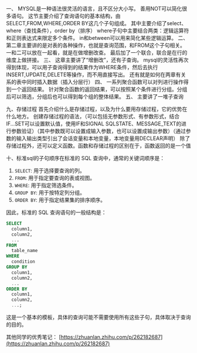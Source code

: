 一、
MYSQL是一种语法很灵活的语言，且不区分大小写。
善用NOT可以简化很多语句。
这节主要介绍了查询语句的基本结构，由SELECT,FROM,WHERE,ORDER BY这几个子句组成。
其中主要介绍了select、where（查找条件），order by（排序）
where子句中主要结合两类：逻辑运算符和正则表达式来限定多个条件。
in和between可以用来简化某些逻辑运算。
二、
第二章主要讲的是对表的各种操作，也就是查询范围，和FROM这个子句相关。
一和二可以放在一起看，就是在做增删改查。
最后加了一个联合，联合是在行的维度上做拼接。
三、
这章主要讲了“增删改”，还有子查询。
mysql的灵活性再次得到体现，可以用子查询得到的结果作为WHERE条件，然后去执行INSERT,UPDATE,DELETE等操作，而不用直接写出。
还有就是如何在两章有关系的表中同时插入数据（插入分层行）
四、
一系列聚合函数可以对列进行操作得到一个返回结果。
针对聚合函数的返回结果，可以按照某个条件进行分组。分组后可以筛选，分组后也可以得到每个组的整体结果。
五、
主要讲了一堆子查询

九、存储过程
首先介绍什么是存储过程，以及为什么要用存储过程，它的优势在什么地方。
创建存储过程的语法，（可以包括无参数形式、有参数形式，结合IF...SET可以设置默认值，使用IF和SIGNAL SQLSTATE、MESSAGE_TEXT的进行参数验证）（其中参数既可以设置成输入参数，也可以设置成输出参数）（通过参数的输入输出类型引出了会话变量和本地变量，本地变量用DECLEAR声明）
除了存储过程外，还可以定义函数。函数和存储过程的区别在于，函数返回的是一个值

十、标准sql的子句顺序在标准的 SQL 查询中，通常的关键词顺序是：

1. `SELECT`: 用于选择要查询的列。
2. `FROM`: 用于指定要查询的表或视图。
3. `WHERE`: 用于指定筛选条件。
4. `GROUP BY`: 用于按特定列分组。
5. `ORDER BY`: 用于指定结果集的排序顺序。

因此，标准的 SQL 查询语句的一般结构是：

```sql
SELECT
  column1,
  column2,
  ...
FROM
  table_name
WHERE
  condition
GROUP BY
  column1,
  column2,
  ...
ORDER BY
  column1,
  column2,
  ...;
```

这是一个基本的模板，具体的查询可能不需要使用所有这些子句，具体取决于查询的目的。


其他同学的优秀笔记：
[https://zhuanlan.zhihu.com/p/262182687](https://zhuanlan.zhihu.com/p/262182687)
